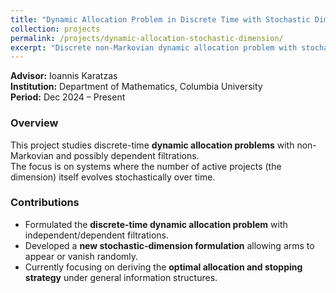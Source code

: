 ```yaml
---
title: "Dynamic Allocation Problem in Discrete Time with Stochastic Dimensions"
collection: projects
permalink: /projects/dynamic-allocation-stochastic-dimension/
excerpt: "Discrete non-Markovian dynamic allocation problem with stochastic dimension and strategy-dependent arms."
---
```

**Advisor:** Ioannis Karatzas  
**Institution:** Department of Mathematics, Columbia University  
**Period:** Dec 2024 – Present  

### Overview
This project studies discrete-time **dynamic allocation problems** with non-Markovian and possibly dependent filtrations.  
The focus is on systems where the number of active projects (the dimension) itself evolves stochastically over time.

### Contributions
- Formulated the **discrete-time dynamic allocation problem** with independent/dependent filtrations.  
- Developed a **new stochastic-dimension formulation** allowing arms to appear or vanish randomly.  
- Currently focusing on deriving the **optimal allocation and stopping strategy** under general information structures.  
